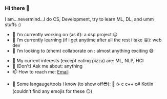 ### Hi there 👋
I am...nevermind...I do CS, Development, try to learn ML, DL, and umm stuffs :) 
<!--
**kobi-2/kobi-2** is a ✨ _special_ ✨ repository because its `README.md` (this file) appears on your GitHub profile. -->


- 🔭 I’m currently working on (as if): a dsp project 😑
- 🌱 I’m currently learning (if i get anytime after all the rest i take 😛):  web dev 
- 👯 I’m looking to (ehem) collaborate on : almost anything exciting 😅
<!-- - 🤔 I’m looking for help with ... -->
- 🍕 My current interests (except eating pizza) are: ML, NLP, HCI
- 💬 (Don't) Ask me about: anything
- 📫 How to reach me: [Email](almushabbir@iut-dhaka.edu)
<!-- - ⚡ Fun fact: ... --> 

- 🧮 Some langauge/tools i know (to show off😎): 🐍 ☕ c c++ c# Kotlin (couldn't find any emojis for these 😏)
